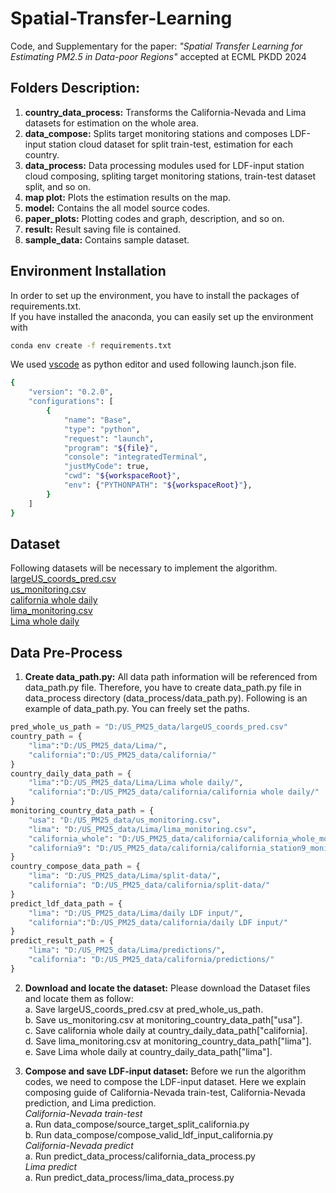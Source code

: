 # Spatial-Transfer-Learning
Code, and Supplementary for the paper: _"Spatial Transfer Learning for Estimating PM2.5 in Data-poor Regions"_ accepted at ECML PKDD 2024

## Folders Description:
1. **country_data_process:** Transforms the California-Nevada and Lima datasets for estimation on the whole area.
2. **data_compose:** Splits target monitoring stations and composes LDF-input station cloud dataset for split train-test, estimation for each country.
3. **data_process:** Data processing modules used for LDF-input station cloud composing, spliting target monitoring stations, train-test dataset split, and so on. 
4. **map plot:** Plots the estimation results on the map.
5. **model:** Contains the all model source codes.
6. **paper_plots:** Plotting codes and graph, description, and so on.
7. **result:** Result saving file is contained.
8. **sample_data:** Contains sample dataset.

## Environment Installation
In order to set up the environment, you have to install the packages of requirements.txt. <br/>
If you have installed the anaconda, you can easily set up the environment with
```bash
conda env create -f requirements.txt
```
We used [vscode](https://code.visualstudio.com/) as python editor and used following launch.json file.
```bash
{
    "version": "0.2.0",
    "configurations": [
        {
            "name": "Base",
            "type": "python",
            "request": "launch",
            "program": "${file}",
            "console": "integratedTerminal",
            "justMyCode": true,
            "cwd": "${workspaceRoot}",
            "env": {"PYTHONPATH": "${workspaceRoot}"},
        }
    ]
}
```
## Dataset
Following datasets will be necessary to implement the algorithm. <br/>
[largeUS_coords_pred.csv](https://drive.google.com/file/d/132FhxRaI3H_mZkZtPBxSKD4aFpFzdGGR/view?usp=sharing) <br/>
[us_monitoring.csv](https://drive.google.com/file/d/1G_nd7PGVF51kL-PtJVYlrIQ1UBmhd0Vd/view?usp=drive_link) <br/>
[california whole daily](https://drive.google.com/file/d/1_2BYE8ARP3dN0GtQlSz7CtvDtKKNPB-w/view?usp=sharing) <br/>
[lima_monitoring.csv](https://drive.google.com/file/d/1m3vo-fdFPsI0nUxhewav0z3U-vlr4ENR/view?usp=sharing) <br/>
[Lima whole daily](https://drive.google.com/file/d/1lcxONNVTJFrL6tLatMSRkrjBq0CIR7WN/view?usp=sharing) <br/>

## Data Pre-Process
1. **Create data_path.py:** All data path information will be referenced from data_path.py file. Therefore, you have to create data_path.py file in data_process directory (data_process/data_path.py). Following is an example of data_path.py. You can freely set the paths.
```python
pred_whole_us_path = "D:/US_PM25_data/largeUS_coords_pred.csv"
country_path = {
    "lima":"D:/US_PM25_data/Lima/",
    "california":"D:/US_PM25_data/california/"
}
country_daily_data_path = {
    "lima":"D:/US_PM25_data/Lima/Lima whole daily/",
    "california":"D:/US_PM25_data/california/california whole daily/"
}
monitoring_country_data_path = {
    "usa": "D:/US_PM25_data/us_monitoring.csv",
    "lima": "D:/US_PM25_data/Lima/lima_monitoring.csv",
    "california_whole": "D:/US_PM25_data/california/california_whole_monitoring.csv",
    "california9": "D:/US_PM25_data/california/california_station9_monitoring.csv"
}
country_compose_data_path = {
    "lima": "D:/US_PM25_data/Lima/split-data/",
    "california": "D:/US_PM25_data/california/split-data/"
}
predict_ldf_data_path = {
    "lima": "D:/US_PM25_data/Lima/daily LDF input/",
    "california":"D:/US_PM25_data/california/daily LDF input/"
}
predict_result_path = {
    "lima": "D:/US_PM25_data/Lima/predictions/",
    "california": "D:/US_PM25_data/california/predictions/"
}
```

2. **Download and locate the dataset:** Please download the Dataset files and locate them as follow: <br/>
    a. Save largeUS_coords_pred.csv at pred_whole_us_path. <br/>
    b. Save us_monitoring.csv at monitoring_country_data_path["usa"]. <br/>
    c. Save california whole daily at country_daily_data_path["california]. <br/>
    d. Save lima_monitoring.csv at monitoring_country_data_path["lima"]. <br/>
    e. Save Lima whole daily at country_daily_data_path["lima"]. <br/>

3. **Compose and save LDF-input dataset:** Before we run the algorithm codes, we need to compose the LDF-input dataset. Here we explain composing guide of California-Nevada train-test, California-Nevada prediction, and Lima prediction. <br/>
*California-Nevada train-test* <br/>
    a. Run data_compose/source_target_split_california.py <br/>
    b. Run data_compose/compose_valid_ldf_input_california.py <br/>
*California-Nevada predict* <br/>
    a. Run predict_data_process/california_data_process.py <br/>
*Lima predict* <br/>
    a. Run predict_data_process/lima_data_process.py <br/>

